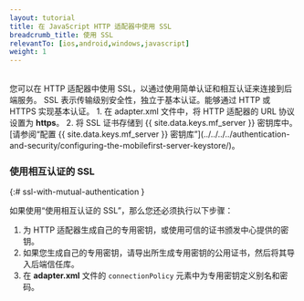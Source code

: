 ```yaml
---
layout: tutorial
title: 在 JavaScript HTTP 适配器中使用 SSL
breadcrumb_title: 使用 SSL
relevantTo: [ios,android,windows,javascript]
weight: 1
---
```

<!-- NLS_CHARSET=UTF-8 -->
<br/>
您可以在 HTTP 适配器中使用 SSL，以通过使用简单认证和相互认证来连接到后端服务。  
SSL 表示传输级别安全性，独立于基本认证。能够通过 HTTP 或 HTTPS 实现基本认证。
1. 在 adapter.xml 文件中，将 HTTP 适配器的 URL 协议设置为 <b>https</b>。
2. 将 SSL 证书存储到 {{ site.data.keys.mf_server }} 密钥库中。[请参阅“配置 {{ site.data.keys.mf_server }} 密钥库”](../../../../authentication-and-security/configuring-the-mobilefirst-server-keystore/)。

### 使用相互认证的 SSL
{:# ssl-with-mutual-authentication }

如果使用“使用相互认证的 SSL”，那么您还必须执行以下步骤：

1. 为 HTTP 适配器生成自己的专用密钥，或使用可信的证书颁发中心提供的密钥。
2. 如果您生成自己的专用密钥，请导出所生成专用密钥的公用证书，然后将其导入后端信任库。
3. 在 **adapter.xml** 文件的 `connectionPolicy` 元素中为专用密钥定义别名和密码。 
